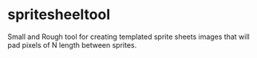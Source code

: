 # spritesheeltool

Small and Rough tool for creating templated sprite sheets images that will pad pixels of N length between sprites. 
